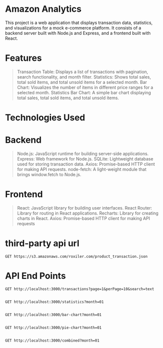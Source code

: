 # Amazon Analytics
This project is a web application that displays transaction data, statistics, and visualizations for a mock e-commerce platform. It   consists of a backend server built with Node.js and Express, and a frontend built with React.
  
# Features
> Transaction Table: Displays a list of transactions with pagination, search functionality, and month filter.
> Statistics: Shows total sales, total sold items, and total unsold items for a selected month.
> Bar Chart: Visualizes the number of items in different price ranges for a selected month.
> Statistics Bar Chart: A simple bar chart displaying total sales, total sold items, and total unsold items.


# Technologies Used

  # Backend
   > Node.js: JavaScript runtime for building server-side applications.
   > Express: Web framework for Node.js.
   > SQLite: Lightweight database used for storing transaction data.
   > Axios: Promise-based HTTP client for making API requests.
   > node-fetch: A light-weight module that brings window.fetch to Node.js.

  # Frontend
   > React: JavaScript library for building user interfaces.
   > React Router: Library for routing in React applications.
   > Recharts: Library for creating charts in React.
   > Axios: Promise-based HTTP client for making API requests

# third-party api url
    GET https://s3.amazonaws.com/roxiler.com/product_transaction.json

# API End Points
    GET http://localhost:3000/transactions?page=1&perPage=10&search=text


    GET http://localhost:3000/statistics?month=01


    GET http://localhost:3000/bar-chart?month=01


    GET http://localhost:3000/pie-chart?month=01


    GET http://localhost:3000/combined?month=01
